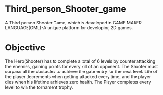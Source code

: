 # Third_person_Shooter_game
A Third person Shooter Game, which is developed in GAME MAKER LANGUAGE(GML)-A unique platform for developing 2D games.

# Objective
The Hero(Shooter) has to complete a total of 6 levels by counter attacking the enemies, gaining points for every kill of an opponent. The Shooter must surpass all the obstacles to achieve the gate entry for the next level.
Life of the player decrements when getting attacked every time, and the player dies when his lifetime achieves zero health.
The Player completes every level to win the tornament trophy.
